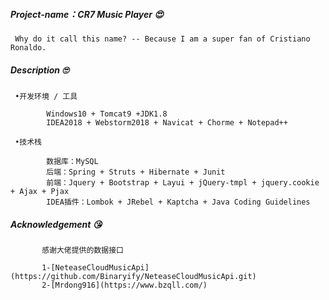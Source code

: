 ##### Project-name：CR7 Music Player 😍
     Why do it call this name? -- Because I am a super fan of Cristiano Ronaldo.  
##### Description 🙄
     •开发环境 / 工具
     
            Windows10 + Tomcat9 +JDK1.8
            IDEA2018 + Webstorm2018 + Navicat + Chorme + Notepad++  
     
     •技术栈
     
            数据库：MySQL
            后端：Spring + Struts + Hibernate + Junit
            前端：Jquery + Bootstrap + Layui + jQuery-tmpl + jquery.cookie + Ajax + Pjax
            IDEA插件：Lombok + JRebel + Kaptcha + Java Coding Guidelines
            
##### Acknowledgement 😘

           感谢大佬提供的数据接口 
           
           1-[NeteaseCloudMusicApi](https://github.com/Binaryify/NeteaseCloudMusicApi.git)           
           2-[Mrdong916](https://www.bzqll.com/)

        